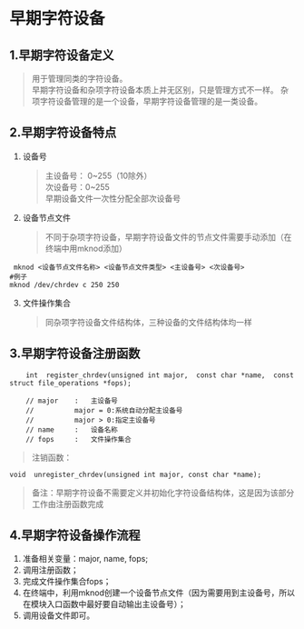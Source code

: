 <!--
 * @Description: In User Settings Edit
 * @Author: your name
 * @Date: 2019-09-15 22:58:56
 * @LastEditTime: 2019-09-17 17:04:17
 * @LastEditors: Please set LastEditors
 -->
# 早期字符设备
## 1.早期字符设备定义
> 用于管理同类的字符设备。  
> 早期字符设备和杂项字符设备本质上并无区别，只是管理方式不一样。
> 杂项字符设备管理的是一个设备，早期字符设备管理的是一类设备。

## 2.早期字符设备特点
1. 设备号
   >主设备号： 0~255（10除外）  
   > 次设备号：0~255  
   > 早期设备文件一次性分配全部次设备号

2. 设备节点文件
   > 不同于杂项字符设备，早期字符设备文件的节点文件需要手动添加（在终端中用mknod添加）  
  ```
   mknod <设备节点文件名称> <设备节点文件类型> <主设备号> <次设备号>
  #例子
  mknod /dev/chrdev c 250 250
  ```  

3. 文件操作集合
    > 同杂项字符设备文件结构体，三种设备的文件结构体均一样

## 3.早期字符设备注册函数
```
    int  register_chrdev(unsigned int major,  const char *name,  const struct file_operations *fops);

    // major    :   主设备号  
    //          major = 0:系统自动分配主设备号  
    //          major > 0:指定主设备号  
    // name     :   设备名称
    // fops     :   文件操作集合
```
   > 注销函数：  
```
void  unregister_chrdev(unsigned int major, const char *name);
```  
  > 备注：早期字符设备不需要定义并初始化字符设备结构体，这是因为该部分工作由注册函数完成

## 4.早期字符设备操作流程
1. 准备相关变量：major, name, fops;  
2. 调用注册函数；  
3. 完成文件操作集合fops；
4. 在终端中，利用mknod创建一个设备节点文件（因为需要用到主设备号，所以在模块入口函数中最好要自动输出主设备号）；  
5. 调用设备文件即可。
